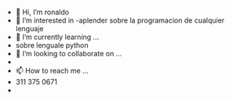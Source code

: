 - 👋 Hi, I’m ronaldo
- 👀 I’m interested in 
-aplender sobre la programacion  de cualquier lenguaje 
- 🌱 I’m currently learning ...
- sobre lenguale python
- 💞️ I’m looking to collaborate on ...
- 
- 📫 How to reach me ...
- 311 375 0671
-
<!---
ronaldo517/ronaldo517 is a ✨ special ✨ repository because its `README.md` (this file) appears on your GitHub profile.
You can click the Preview link to take a look at your changes.
--->
